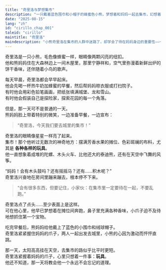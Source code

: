 ```yaml
---
title: "奇里洛与梦想集市"
description: "一只戴着蓝色围巾和小帽子的蜂蜜色小熊，梦想着和妈妈一起去集市，幻想着摆满玩具和冒险的摊位。"
date: "2025-08-15"
lang: "zh"
id: "cirillo_chap_001"
taleid: "cirillo"
maintitle: "奇里洛"
maindescription: "小熊奇里洛在集市的人群中迷路了，却学会了待在妈妈身边的重要性——一个温馨的冒险故事。"
---
```


奇里洛是一只小熊，毛色像蜂蜜一样，眼睛像两颗闪亮的纽扣。  
他和熊妈妈住在大森林边上一间木屋里，那里宁静祥和，空气里弥漫着新鲜出炉的饼干香味，还伴随着小鸟的歌声。

每天早晨，奇里洛都会早早起床。  
他会先喝一杯热牛奶加蜂蜜的早餐，然后帮妈妈晾衣服或打扫院子。  
有时他会用彩色铅笔画画，把纸张填满城堡、龙和雪山。  
有时他会假装自己是探险家，探索花园的每一个角落。

但是，那一天可不是普通的一天。  
熊妈妈脸上带着特别的微笑，一边准备早餐，一边宣布：

> “奇里洛，今天我们要去城里的集市！”

奇里洛的眼睛像星星一样亮了起来。  
集市！那个他听过无数次的神奇地方：摆满芳香水果的摊位、色彩斑斓的布料，尤其是 **各种各样的玩具**。  
他一直想象着成堆的陀螺、木头火车、比他还大的泰迪熊，还有在天空中飞舞的风筝。

“妈妈！会有木头鼓吗？还有摇摇马？还有……积木呢？”  
奇里洛兴奋地在房间里蹦来蹦去，根本停不下来。

> “会有很多东西，但要记住，小家伙：在集市里一定要待在一起，不要乱跑。”

奇里洛点了点头……至少表面上是这样。  
可在他心里，他早已梦想着在摊位间奔跑，鼻子里充满各种香味，小爪子迫不及待地想抓住第一个宝物。

吃完早餐后，熊妈妈给他戴上了蓝色的小围巾和绒球帽子。  
奇里洛紧紧握住妈妈的爪子，两人一起出发去城里，小熊的心因为激动而怦怦直跳。

那一天，太阳高高挂在天空，去集市的路似乎比平时更短。  
奇里洛紧握着妈妈的爪子，心里只想着一件事：**玩具**。  
他还不知道，那一天将教会他一个永远不会忘记的道理。



